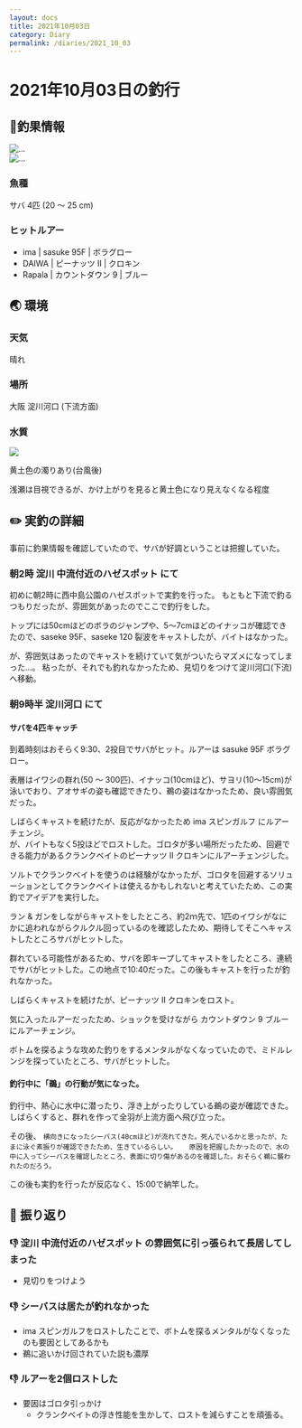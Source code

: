 ```yaml
---
layout: docs
title: 2021年10月03日
category: Diary
permalink: /diaries/2021_10_03
---
```

# 2021年10月03日の釣行

## 📙釣果情報

<div class="container">
    <div class="row">
        <div class="col-lg-6 col-sm-12 mb-5">
        <div class="card w-100" style="width: 18rem;">
            <img src="/images/picture/2021_10_03_1.jpg" class="card-img-top" alt="...">
        </div>
        </div>
        <div class="col-lg-6 col-sm-12">
        <div class="card w-100" style="width: 18rem;">
            <img src="/images/picture/2021_10_03_2.jpg" class="card-img-top" alt="...">
        </div>
        </div>
    </div>
</div>

### 魚種
サバ 4匹 (20 〜 25 cm)

### ヒットルアー

- ima | sasuke 95F | ボラグロー
- DAIWA | ピーナッツ Ⅱ | クロキン
- Rapala | カウントダウン 9 | ブルー

## 🌏 環境

### 天気
晴れ

### 場所

大阪 淀川河口 (下流方面)

### 水質

<div class="mb-5 text-center"><img src="/images/picture/2021_10_03_3.jpg" class="w-60"></div>

黄土色の濁りあり(台風後)

浅瀬は目視できるが、かけ上がりを見ると黄土色になり見えなくなる程度

## ✏️ 実釣の詳細

事前に釣果情報を確認していたので、サバが好調ということは把握していた。

### 朝2時 淀川 中流付近のハゼスポット にて

初めに朝2時に西中島公園のハゼスポットで実釣を行った。
もともと下流で釣るつもりだったが、雰囲気があったのでここで釣行をした。

トップには50cmほどのボラのジャンプや、5〜7cmほどのイナッコが確認できたので、saseke 95F、saseke 120 裂波をキャストしたが、バイトはなかった。

が、雰囲気はあったのでキャストを続けていて気がついたらマズメになってしまった…。
粘ったが、それでも釣れなかったため、見切りをつけて淀川河口(下流)へ移動。

### 朝9時半 淀川河口 にて

#### サバを4匹キャッチ

到着時刻はおそらく9:30、2投目でサバがヒット。ルアーは sasuke 95F ボラグロー。

表層はイワシの群れ(50 〜 300匹)、イナッコ(10cmほど)、サヨリ(10〜15cm)が泳いでおり、アオサギの姿も確認できたり、鵜の姿はなかったため、良い雰囲気だった。

しばらくキャストを続けたが、反応がなかったため ima スピンガルフ にルアーチェンジ。  
が、バイトもなく5投ほどでロストした。ゴロタが多い場所だったため、回避できる能力があるクランクベイトのピーナッツ Ⅱ クロキンにルアーチェンジした。

ソルトでクランクベイトを使うのは経験がなかったが、ゴロタを回避するソリューションとしてクランクベイトは使えるかもしれないと考えていたため、この実釣でアイデアを実行した。

ラン & ガンをしながらキャストをしたところ、約2ｍ先で、1匹のイワシがなにかに追われながらクルクル回っているのを確認したため、期待してそこへキャストしたところサバがヒットした。

群れている可能性があるため、サバを即キープしてキャストをしたところ、連続でサバがヒットした。この地点で10:40だった。この後もキャストを行ったが釣れなかった。

しばらくキャストを続けたが、ピーナッツ Ⅱ クロキンをロスト。

気に入ったルアーだったため、ショックを受けながら カウントダウン 9 ブルー にルアーチェンジ。

ボトムを探るような攻めた釣りをするメンタルがなくなっていたので、ミドルレンジを探っていたところ、サバがヒットした。

#### 釣行中に「鵜」の行動が気になった。

釣行中、熱心に水中に潜ったり、浮き上がったりしている鵜の姿が確認できた。
しばらくすると、群れを作って全羽が上流方面へ飛び立った。

その後、 `横向きになったシーバス(40cmほど)が流れてきた。死んでいるかと思ったが、たまに泳ぐ素振りが確認できたため、生きているらしい。  
原因を把握したかったので、水の中に入ってシーバスを確認したところ、表面に切り傷があるのを確認した。おそらく鵜に襲われたのだろう。` 

この後も実釣を行ったが反応なく、15:00で納竿した。

## 💁 振り返り

### 👎 淀川 中流付近のハゼスポット の雰囲気に引っ張られて長居してしまった

- 見切りをつけよう

### 👎 シーバスは居たが釣れなかった

- ima スピンガルフをロストしたことで、ボトムを探るメンタルがなくなったのも要因としてあるかも
- 鵜に追いかけ回されていた説も濃厚

### 👎 ルアーを2個ロストした

- 要因はゴロタ引っかけ
  - クランクベイトの浮き性能を生かして、ロストを減らすことを頑張る。
  